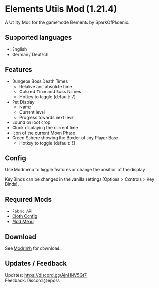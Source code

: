 # Elements Utils Mod (1.21.4)

A Utility Mod for the gamemode Elements by SparkOfPhoenix.

## Supported languages
- English
- German / Deutsch

## Features

- Dungeon Boss Death Times
    - Relative and absolute time
    - Colored Time and Boss Names
    - Hotkey to toggle (default: V)
- Pet Display
    - Name
    - Current level
    - Progress towards next level
- Sound on loot drop
- Clock displaying the current time
- Icon of the current Moon Phase
- Green Sphere showing the Border of any Player Base
    - Hotkey to toggle (default: Z)

## Config

Use Modmenu to toggle features or change the position of the display

Key Binds can be changed in the vanilla settings (Options > Controls > Key Binds).

## Required Mods

- [Fabric API](https://modrinth.com/mod/fabric-api)
- [Cloth Config](https://modrinth.com/mod/cloth-config)
- [Mod Menu](https://modrinth.com/mod/modmenu)

## Download

See [Modrinth](https://modrinth.com/mod/elements-utils) for download.

## Updates / Feedback

Updates: https://discord.gg/AjnHNV5Gt7  
Feedback: Discord @eposs 
